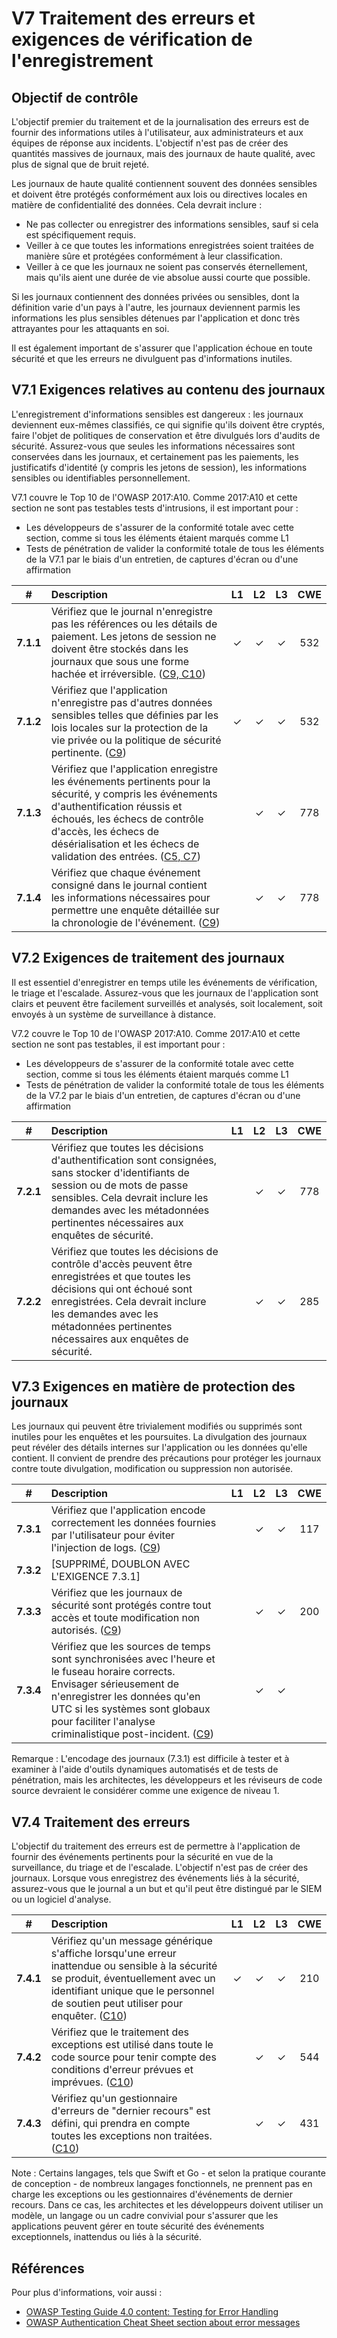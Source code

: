 # V7 Traitement des erreurs et exigences de vérification de l'enregistrement

## Objectif de contrôle

L'objectif premier du traitement et de la journalisation des erreurs est de fournir des informations utiles à l'utilisateur, aux administrateurs et aux équipes de réponse aux incidents. L'objectif n'est pas de créer des quantités massives de journaux, mais des journaux de haute qualité, avec plus de signal que de bruit rejeté.

Les journaux de haute qualité contiennent souvent des données sensibles et doivent être protégés conformément aux lois ou directives locales en matière de confidentialité des données. Cela devrait inclure :

* Ne pas collecter ou enregistrer des informations sensibles, sauf si cela est spécifiquement requis.
* Veiller à ce que toutes les informations enregistrées soient traitées de manière sûre et protégées conformément à leur classification.
* Veiller à ce que les journaux ne soient pas conservés éternellement, mais qu'ils aient une durée de vie absolue aussi courte que possible.

Si les journaux contiennent des données privées ou sensibles, dont la définition varie d'un pays à l'autre, les journaux deviennent parmis les informations les plus sensibles détenues par l'application et donc très attrayantes pour les attaquants en soi.

Il est également important de s'assurer que l'application échoue en toute sécurité et que les erreurs ne divulguent pas d'informations inutiles.

## V7.1 Exigences relatives au contenu des journaux

L'enregistrement d'informations sensibles est dangereux : les journaux deviennent eux-mêmes classifiés, ce qui signifie qu'ils doivent être cryptés, faire l'objet de politiques de conservation et être divulgués lors d'audits de sécurité. Assurez-vous que seules les informations nécessaires sont conservées dans les journaux, et certainement pas les paiements, les justificatifs d'identité (y compris les jetons de session), les informations sensibles ou identifiables personnellement.

V7.1 couvre le Top 10 de l'OWASP 2017:A10. Comme 2017:A10 et cette section ne sont pas testables tests d'intrusions, il est important pour :

* Les développeurs de s'assurer de la conformité totale avec cette section, comme si tous les éléments étaient marqués comme L1
* Tests de pénétration de valider la conformité totale de tous les éléments de la V7.1 par le biais d'un entretien, de captures d'écran ou d'une affirmation

| # | Description | L1 | L2 | L3 | CWE |
| :---: | :--- | :---: | :---:| :---: | :---: |
| **7.1.1** | Vérifiez que le journal n'enregistre pas les références ou les détails de paiement. Les jetons de session ne doivent être stockés dans les journaux que sous une forme hachée et irréversible. ([C9, C10](https://owasp.org/www-project-proactive-controls/#div-numbering)) | ✓ | ✓ | ✓ | 532 |
| **7.1.2** | Vérifiez que l'application n'enregistre pas d'autres données sensibles telles que définies par les lois locales sur la protection de la vie privée ou la politique de sécurité pertinente. ([C9](https://owasp.org/www-project-proactive-controls/#div-numbering)) | ✓ | ✓ | ✓ | 532 |
| **7.1.3** | Vérifiez que l'application enregistre les événements pertinents pour la sécurité, y compris les événements d'authentification réussis et échoués, les échecs de contrôle d'accès, les échecs de désérialisation et les échecs de validation des entrées. ([C5, C7](https://owasp.org/www-project-proactive-controls/#div-numbering)) | | ✓ | ✓ | 778 |
| **7.1.4** | Vérifiez que chaque événement consigné dans le journal contient les informations nécessaires pour permettre une enquête détaillée sur la chronologie de l'événement. ([C9](https://owasp.org/www-project-proactive-controls/#div-numbering)) | | ✓ | ✓ | 778 |

## V7.2 Exigences de traitement des journaux

Il est essentiel d'enregistrer en temps utile les événements de vérification, le triage et l'escalade. Assurez-vous que les journaux de l'application sont clairs et peuvent être facilement surveillés et analysés, soit localement, soit envoyés à un système de surveillance à distance.

V7.2 couvre le Top 10 de l'OWASP 2017:A10. Comme 2017:A10 et cette section ne sont pas testables, il est important pour :

* Les développeurs de s'assurer de la conformité totale avec cette section, comme si tous les éléments étaient marqués comme L1
* Tests de pénétration de valider la conformité totale de tous les éléments de la V7.2 par le biais d'un entretien, de captures d'écran ou d'une affirmation

| # | Description | L1 | L2 | L3 | CWE |
| :---: | :--- | :---: | :---:| :---: | :---: |
| **7.2.1** | Vérifiez que toutes les décisions d'authentification sont consignées, sans stocker d'identifiants de session ou de mots de passe sensibles. Cela devrait inclure les demandes avec les métadonnées pertinentes nécessaires aux enquêtes de sécurité.  | | ✓ | ✓ | 778 |
| **7.2.2** | Vérifiez que toutes les décisions de contrôle d'accès peuvent être enregistrées et que toutes les décisions qui ont échoué sont enregistrées. Cela devrait inclure les demandes avec les métadonnées pertinentes nécessaires aux enquêtes de sécurité. | | ✓ | ✓ | 285 |

## V7.3 Exigences en matière de protection des journaux

Les journaux qui peuvent être trivialement modifiés ou supprimés sont inutiles pour les enquêtes et les poursuites. La divulgation des journaux peut révéler des détails internes sur l'application ou les données qu'elle contient. Il convient de prendre des précautions pour protéger les journaux contre toute divulgation, modification ou suppression non autorisée.

| # | Description | L1 | L2 | L3 | CWE |
| :---: | :--- | :---: | :---:| :---: | :---: |
| **7.3.1** | Vérifiez que l'application encode correctement les données fournies par l'utilisateur pour éviter l'injection de logs. ([C9](https://owasp.org/www-project-proactive-controls/#div-numbering)) | | ✓ | ✓ | 117 |
| **7.3.2** | [SUPPRIMÉ, DOUBLON AVEC L'EXIGENCE 7.3.1] | | | | |
| **7.3.3** | Vérifiez que les journaux de sécurité sont protégés contre tout accès et toute modification non autorisés. ([C9](https://owasp.org/www-project-proactive-controls/#div-numbering)) | | ✓ | ✓ | 200 |
| **7.3.4** | Vérifiez que les sources de temps sont synchronisées avec l'heure et le fuseau horaire corrects. Envisager sérieusement de n'enregistrer les données qu'en UTC si les systèmes sont globaux pour faciliter l'analyse criminalistique post-incident. ([C9](https://owasp.org/www-project-proactive-controls/#div-numbering)) | | ✓ | ✓ | |

Remarque : L'encodage des journaux (7.3.1) est difficile à tester et à examiner à l'aide d'outils dynamiques automatisés et de tests de pénétration, mais les architectes, les développeurs et les réviseurs de code source devraient le considérer comme une exigence de niveau 1.

## V7.4 Traitement des erreurs

L'objectif du traitement des erreurs est de permettre à l'application de fournir des événements pertinents pour la sécurité en vue de la surveillance, du triage et de l'escalade. L'objectif n'est pas de créer des journaux. Lorsque vous enregistrez des événements liés à la sécurité, assurez-vous que le journal a un but et qu'il peut être distingué par le SIEM ou un logiciel d'analyse.

| # | Description | L1 | L2 | L3 | CWE |
| :---: | :--- | :---: | :---:| :---: | :---: |
| **7.4.1** | Vérifiez qu'un message générique s'affiche lorsqu'une erreur inattendue ou sensible à la sécurité se produit, éventuellement avec un identifiant unique que le personnel de soutien peut utiliser pour enquêter.  ([C10](https://owasp.org/www-project-proactive-controls/#div-numbering)) | ✓ | ✓ | ✓ | 210 |
| **7.4.2** | Vérifiez que le traitement des exceptions est utilisé dans toute le code source pour tenir compte des conditions d'erreur prévues et imprévues. ([C10](https://owasp.org/www-project-proactive-controls/#div-numbering)) | | ✓ | ✓ | 544 |
| **7.4.3** | Vérifiez qu'un gestionnaire d'erreurs de "dernier recours" est défini, qui prendra en compte toutes les exceptions non traitées. ([C10](https://owasp.org/www-project-proactive-controls/#div-numbering)) | | ✓ | ✓ | 431 |

Note : Certains langages, tels que Swift et Go - et selon la pratique courante de conception - de nombreux langages fonctionnels, ne prennent pas en charge les exceptions ou les gestionnaires d'événements de dernier recours. Dans ce cas, les architectes et les développeurs doivent utiliser un modèle, un langage ou un cadre convivial pour s'assurer que les applications peuvent gérer en toute sécurité des événements exceptionnels, inattendus ou liés à la sécurité.

## Références

Pour plus d'informations, voir aussi :

* [OWASP Testing Guide 4.0 content: Testing for Error Handling](https://owasp.org/www-project-web-security-testing-guide/v41/4-Web_Application_Security_Testing/08-Testing_for_Error_Handling/README.html)
* [OWASP Authentication Cheat Sheet section about error messages](https://cheatsheetseries.owasp.org/cheatsheets/Authentication_Cheat_Sheet.html#authentication-and-error-messages)
